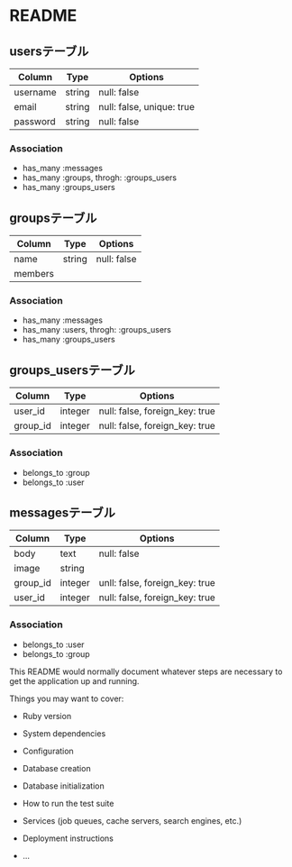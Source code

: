 # README

## usersテーブル
|Column|Type|Options|
|------|----|-------|
|username|string|null: false|
|email|string|null: false, unique: true|
|password|string|null: false|
### Association
- has_many :messages
- has_many :groups, throgh:  :groups_users
- has_many :groups_users

## groupsテーブル
|Column|Type|Options|
|------|----|-------|
|name|string|null: false|
|members|
### Association
- has_many :messages
- has_many :users, throgh:  :groups_users
- has_many :groups_users


## groups_usersテーブル
|Column|Type|Options|
|------|----|-------|
|user_id|integer|null: false, foreign_key: true|
|group_id|integer|null: false, foreign_key: true|
### Association
- belongs_to :group
- belongs_to :user



## messagesテーブル
|Column|Type|Options|
|------|----|-------|
|body|text|null: false|
|image|string||
|group_id|integer|unll: false, foreign_key: true|
|user_id|integer|null: false, foreign_key: true|
### Association
- belongs_to :user
- belongs_to :group







This README would normally document whatever steps are necessary to get the
application up and running.

Things you may want to cover:

* Ruby version

* System dependencies

* Configuration

* Database creation

* Database initialization

* How to run the test suite

* Services (job queues, cache servers, search engines, etc.)

* Deployment instructions

* ...
